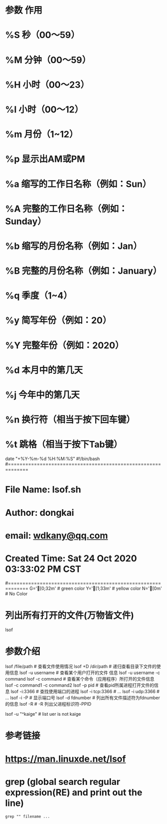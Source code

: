 # 参数	作用
# %S	秒（00～59）
# %M	分钟（00～59）
# %H	小时（00～23）
# %I	小时（00～12）
# %m	月份（1~12）
# %p	显示出AM或PM
# %a	缩写的工作日名称（例如：Sun）
# %A	完整的工作日名称（例如：Sunday）
# %b	缩写的月份名称（例如：Jan）
# %B	完整的月份名称（例如：January）
# %q	季度（1~4）
# %y	简写年份（例如：20）
# %Y	完整年份（例如：2020）
# %d	本月中的第几天
# %j	今年中的第几天
# %n	换行符（相当于按下回车键）
# %t	跳格（相当于按下Tab键）

date "+%Y-%m-%d %H:%M:%S"
#!/bin/bash
#=============================================================
# File Name: lsof.sh
# Author: dongkai
# email: wdkany@qq.com
# Created Time: Sat 24 Oct 2020 03:33:02 PM CST
#=============================================================
G='[0;32m' # green color
Y='[1;33m' # yellow color
N='[0m' # No Color


# 列出所有打开的文件(万物皆文件)
lsof

# 参数介绍
lsof /file/path         # 查看文件使用情况
lsof +D /dir/path       # 递归查看目录下文件的使用信息
lsof -u username        # 查看某个用户打开的文件 信息                       lsof -u username -c command
lsof -c command         # 查看某个命令（应用程序）所打开的文件信息          lsof -c command1 -c command2
lsof -p pid             # 查看pid所属进程打开文件的信息
lsof -i:3366            # 查找使用端口的进程
lsof -i tcp:3366        # ...
lsof -i udp:3366        # ...
lsof -i -P              # 显示端口号
lsof -d fdnumber        # 列出所有文件描述符为fdnumber的信息
lsof -R                 # -R 列出父进程标识符-PPID

lsof -u "^kaige"        # list uer is not kaige


# 参考链接
# https://man.linuxde.net/lsof




# grep (global search regular expression(RE) and print out the line)


```shell
grep "" filename ...

```

